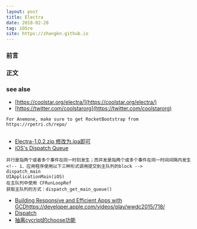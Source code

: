 ```yaml
---
layout: post
title: Electra
date: 2018-02-28
tag: iOSre
site: https://zhangkn.github.io
---
```


### 前言



### 正文

### see alse

- [https://coolstar.org/electra/](https://coolstar.org/electra/)
- [https://twitter.com/coolstarorg](https://twitter.com/coolstarorg)

```
For Anemone, make sure to get RocketBootstrap from https://rpetri.ch/repo/


```
- [Electra-1.0.2.zip 修改为.ipa即可](https://github.com/zhangkn/KNiOS-11.0-11.1.2-/blob/master/Electra-1.0.2.zip)
- [iOS's Dispatch Queue](https://xlsn0w.github.io/jekyll/2017/06/22/DispatchQueue/)

```
并行是指两个或者多个事件在同一时刻发生；而并发是指两个或多个事件在同一时间间隔内发生
<!-- 1、应用程序使用以下三种形式调用提交到主队列的block -->
dispatch_main
UIApplicationMain(iOS)
在主队列中使用 CFRunLoopRef
获取主队列的方式：dispatch_get_main_queue()

```
- [Building Responsive and Efficient Apps with GCDhttps://developer.apple.com/videos/play/wwdc2015/718/](https://developer.apple.com/videos/play/wwdc2015/718/)
- [Dispatch](https://developer.apple.com/documentation/dispatch?language=objc)
- [抽离cycript的choose功能](https://github.com/BlueCocoa/choose/)